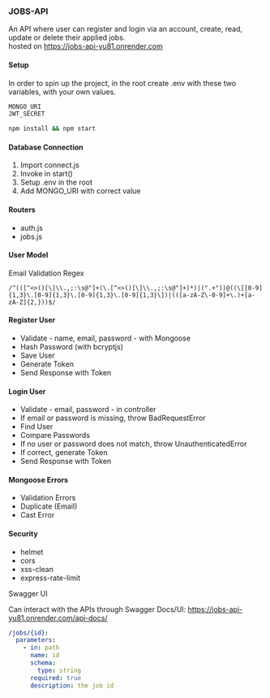 ### JOBS-API
An API where user can register and login via an account, create, read, update or delete their applied jobs.<br>
hosted on https://jobs-api-yu81.onrender.com
#### Setup
In order to spin up the project, in the root create .env with these two variables, with your own values.

```bash
MONGO_URI
JWT_SECRET
```

```bash
npm install && npm start
```

#### Database Connection

1. Import connect.js
2. Invoke in start()
3. Setup .env in the root
4. Add MONGO_URI with correct value

#### Routers

- auth.js
- jobs.js

#### User Model

Email Validation Regex

```regex
/^(([^<>()[\]\\.,;:\s@"]+(\.[^<>()[\]\\.,;:\s@"]+)*)|(".+"))@((\[[0-9]{1,3}\.[0-9]{1,3}\.[0-9]{1,3}\.[0-9]{1,3}\])|(([a-zA-Z\-0-9]+\.)+[a-zA-Z]{2,}))$/
```

#### Register User

- Validate - name, email, password - with Mongoose
- Hash Password (with bcryptjs)
- Save User
- Generate Token
- Send Response with Token

#### Login User

- Validate - email, password - in controller
- If email or password is missing, throw BadRequestError
- Find User
- Compare Passwords
- If no user or password does not match, throw UnauthenticatedError
- If correct, generate Token
- Send Response with Token

#### Mongoose Errors

- Validation Errors
- Duplicate (Email)
- Cast Error

#### Security

- helmet
- cors
- xss-clean
- express-rate-limit

Swagger UI

Can interact with the APIs through Swagger Docs/UI:
https://jobs-api-yu81.onrender.com/api-docs/

```yaml
/jobs/{id}:
  parameters:
    - in: path
      name: id
      schema:
        type: string
      required: true
      description: the job id
```
